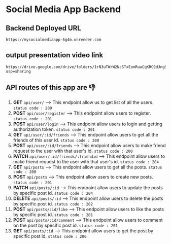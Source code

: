 # Social Media App Backend

## Backend Deployed URL
```
https://mysocialmediaapp-6g4m.onrender.com
```
## output presentation video link
```
https://drive.google.com/drive/folders/1rN3uTWrW2NcSTxEonRuuCqKRC9dJng9I?usp=sharing
```

## API routes of this app are 👎

1. **GET** `api/user/` --> This endpoint allow us to get list of all the users.    `status code : 200`
2. **POST** `api/user/register` --> This endpoint allow users to register.  `status code : 201`
3. **POST** `api/user/login` --> This endpoint allow users to login and getting authorization token.    `status code : 201`
4. **GET** `api/user/:id/friends` --> This endpoint allow users to get all the friends of this user id.    `status code : 200`
5. **POST** `api/user/:id/friends` --> This endpoint allow users to make friend request to the user with that user's id.    `status code : 200`
6. **PATCH** `api/user/:id/friends/:friendid` --> This endpoint allow users to make friend request to the user with that user's id.    `status code : 204`
7. **GET** `api/posts` --> This endpoint allow users to get all the posts.    `status code : 200`
8. **POST** `api/posts` --> This endpoint allow users to create new posts.    `status code : 201`
9. **PATCH** `api/posts/:id` --> This endpoint allow users to update the posts by specific post id.    `status code : 204`
10. **DELETE** `api/posts/:id` --> This endpoint allow users to delete the posts by specific post id.    `status code : 202`
11. **POST** `api/posts/:id/like` --> This endpoint allow users to like the posts by specific post id.    `status code : 201`
12. **POST** `api/posts/:id/comment` --> This endpoint allow users to comment on the post by specific post id.    `status code : 201`
13. **GET** `api/posts/:id` --> This endpoint allow users to get the post by specific post id.    `status code : 200`